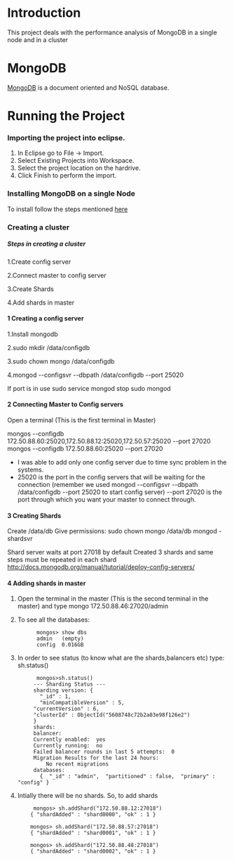 # Introduction
This project deals with the performance analysis of MongoDB in a single node and in a cluster 

# MongoDB
[MongoDB](https://en.wikipedia.org/wiki/MongoDB) is a document oriented and NoSQL database.


# Running the Project

### Importing the project into eclipse.
1. In Eclipse go to File -> Import.
2. Select Existing Projects into Workspace.
3. Select the project location on the hardrive.
4. Click Finish to perform the import.

### Installing MongoDB on a single Node
To install follow the steps mentioned [here](https://docs.mongodb.org/manual/tutorial/install-mongodb-on-ubuntu/)

### Creating a cluster

##### Steps in creating a cluster
1.Create config server

2.Connect master to config server

3.Create Shards

4.Add shards in master



 


#### 1  Creating a config server

1.Install mongodb

2.sudo mkdir /data/configdb

3.sudo chown mongo  /data/configdb

4.mongod --configsvr --dbpath /data/configdb --port 25020


If port is in use
sudo service mongod stop sudo mongod



#### 2  Connecting Master to Config servers

Open a terminal (This is the first terminal in Master)
     
mongos --configdb 172.50.88.60:25020,172.50.88.12:25020,172.50.57:25020 --port 27020
mongos --configdb 172.50.88.60:25020 --port 27020

* I was able to add only one config server due to time sync problem in the systems.
* 25020 is the port in the config servers that will be waiting for the connection (remember we used  mongod --configsvr --dbpath /data/configdb --port 25020 to start config server)
--port 27020 is the port through which you want your master to connect through.


#### 3  Creating Shards

Create /data/db 
Give permissions:  sudo chown mongo /data/db 
mongod -shardsvr

Shard server waits at port 27018 by default
      Created 3 shards and same steps must be repeated in each shard
    http://docs.mongodb.org/manual/tutorial/deploy-config-servers/

#### 4  Adding shards in master

1. Open the terminal in the master (This is the second terminal in the master) and type mongo 172.50.88.46:27020/admin

2. To see all the databases:

             
             mongos> show dbs 
             admin   (empty)
             config  0.016GB
              
3. In order to see status (to know what are the shards,balancers etc) type: sh.status()
             
              
             mongos>sh.status()
            --- Sharding Status --- 
            sharding version: {
	          "_id" : 1,
	          "minCompatibleVersion" : 5,
           	"currentVersion" : 6,
          	"clusterId" : ObjectId("5608748c72b2a03e98f126e2")
            }
            shards:
            balancer:
          	Currently enabled:  yes
           	Currently running:  no
           	Failed balancer rounds in last 5 attempts:  0
           	Migration Results for the last 24 hours: 
         		No recent migrations
            databases:
	          {  "_id" : "admin",  "partitioned" : false,  "primary" : "config" }
	          
4. Intially	there will be no shards. So, to add shards          


           
            mongos> sh.addShard("172.50.88.12:27018")
           { "shardAdded" : "shard0000", "ok" : 1 }

           mongos> sh.addShard("172.50.88.57:27018")
           { "shardAdded" : "shard0001", "ok" : 1 }

           mongos> sh.addShard("172.50.88.48:27018")
           { "shardAdded" : "shard0002", "ok" : 1 }
          

